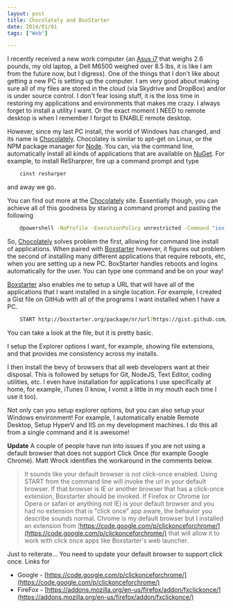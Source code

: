```yaml
---
layout: post
title: Chocolately and BoxStarter
date: 2014/01/01
tags: ["Web"]

---
```


I recently received a new work computer (an [Asus i7](http://www.asus.com/Notebooks_Ultrabooks/ASUS_ZENBOOK_UX301LA/) that
weighs 2.6 pounds, my old laptop, a Dell M6500 weighed over 8.5 lbs, it is like I am from the future now, but I digress).
One of the things that I don't like about getting a new PC is setting up the computer. I am very good about making sure
all of my files are stored in the cloud (via Skydrive and DropBox) and/or is under source control. I don't fear losing stuff, it
is the loss time in restoring my applications and environments that makes me crazy. I always forget to install a utility
I want. Or the exact moment I NEED to remote desktop is when I remember I forgot to ENABLE remote desktop.

However, since my last PC install, the world of Windows has changed, and its name is [Chocolately](http://chocolatey.org/).
Chocolatey is similar to apt-get on Linux, or the NPM package manager for [Node](http://www.nodejs.org). You can, via
the command line, automatically install all kinds of applications that are available on [NuGet](http://www.nuget.org/).
For example, to install ReSharprer, fire up a command prompt and type

```bash
    cinst resharper
```
and away we go.

You can find out more at the [Chocolately](http://chocolatey.org/) site. Essentially though, you can achieve all of
this goodness by staring a command prompt and pasting the following

```bash
    @powershell -NoProfile -ExecutionPolicy unrestricted -Command "iex ((new-object net.webclient).DownloadString('https://chocolatey.org/install.ps1'))" && SET PATH=%PATH%;%systemdrive%\chocolatey\bin
```

So, [Chocolately](http://chocolatey.org/) solves problem the first, allowing for command line install of applications.
When paired with [Boxstarter](http://boxstarter.org/) however, it figures out problem the second of installing many different
applications that require reboots, etc, when you are setting up a new PC. BoxStarter handles reboots and logins
automatically for the user. You can type one command and be on your way!

[Boxstarter](http://boxstarter.org/) also enables me to setup a URL that will have all of the applications that I want
installed in a single location. For example, I created a Gist file on GitHub with all of the programs I want installed
when I have a PC.

```bash
    START http://boxstarter.org/package/nr/url?https://gist.github.com/jptacek/8099099/raw/f691b3433c09dcd361fca8cc6cfe637ca7521771/boxstarter
```

You can take a look at the file, but it is pretty basic.

I setup the Explorer options I want, for example, showing file extensions, and that provides me consistency across my
installs.

I then install the bevy of browsers that all web developers want at their disposal. This is followed by setups for Git,
NodeJS, Text Editor, coding utilities, etc. I even have installation for applications I use specifically at home, for
example, iTunes (I know, I vomit a little in my mouth each time I use it too).

Not only can you setup explorer options, but you can also setup your Windows environment! For example, I automatically
enable Remote Desktop, Setup HyperV and IIS on my development machines. I do this all from a single command and it
is awesome!

**Update**
A couple of people have run into issues if you are not using a default browser that does not support Click Once (for example
Google Chrome). Matt Wrock identifies the workaround in the comments below.


>It sounds like your default browser is not click-once enabled. Using START from the command line will invoke the url in your default browser. If that browser is IE or another browser that has a click-once extension, Boxstarter should be invoked. If Firefox or Chrome (or Opera or safari or anything not IE) is your default browser and you had no extension that is "click once" app aware, the behavior you describe sounds normal. Chrome is my default browser but I installed an extension from
> [https://code.google.com/p/clickonceforchrome/](https://code.google.com/p/clickonceforchrome/) that will allow it to work with click once apps like Boxstarter's web launcher.

Just to reiterate... You need to update your default browser to support click once. Links for

* Google - [https://code.google.com/p/clickonceforchrome/](https://code.google.com/p/clickonceforchrome/)
* FireFox - [https://addons.mozilla.org/en-us/firefox/addon/fxclickonce/](https://addons.mozilla.org/en-us/firefox/addon/fxclickonce/)
